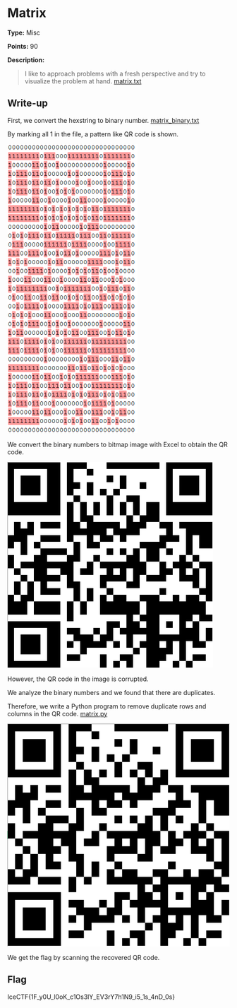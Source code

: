 # Matrix

**Type:** Misc

**Points:** 90

**Description:**

>I like to approach problems with a fresh perspective and try to visualize the problem at hand. [matrix.txt](matrix_adf1a.txt)

## Write-up

First, we convert the hexstring to binary number. [matrix_binary.txt](matrix_binary.txt)

By marking all 1 in the file, a pattern like QR code is shown.

![matrix_qrcode_1.png](matrix_qrcode_1.png)

We convert the binary numbers to bitmap image with Excel to obtain the QR code.

![matrix_qrcode_4.png](matrix_qrcode_4.png)

However, the QR code in the image is corrupted.

We analyze the binary numbers and we found that there are duplicates.

Therefore, we write a Python program to remove duplicate rows and columns in the QR code. [matrix.py](matrix.py)

![matrix_qrcode_3.png](matrix_qrcode_3.png)

We get the flag by scanning the recovered QR code.

## Flag
⁠⁠⁠IceCTF{1F_y0U_l0oK_c1Os3lY_EV3rY7h1N9_i5_1s_4nD_0s}
